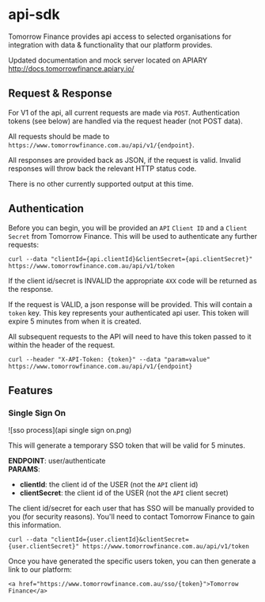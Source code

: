 # api-sdk

Tomorrow Finance provides api access to selected organisations for integration with data & functionality that our platform provides.

Updated documentation and mock server located on APIARY http://docs.tomorrowfinance.apiary.io/

## Request & Response

For V1 of the api, all current requests are made via `POST`. Authentication tokens (see below) are handled via the request header (not POST data).

All requests should be made to `https://www.tomorrowfinance.com.au/api/v1/{endpoint}`.

All responses are provided back as JSON, if the request is valid. Invalid responses will throw back the relevant HTTP status code.

There is no other currently supported output at this time.

## Authentication

Before you can begin, you will be provided an `API` `Client ID` and a `Client Secret` from Tomorrow Finance. This will be used to authenticate any further requests:

```
curl --data "clientId={api.clientId}&clientSecret={api.clientSecret}" https://www.tomorrowfinance.com.au/api/v1/token
```

If the client id/secret is INVALID the appropriate `4XX` code will be returned as the response. 

If the request is VALID, a json response will be provided. This will contain a `token` key. This key represents your authenticated api user. This token will expire 5 minutes from when it is created.

All subsequent requests to the API will need to have this token passed to it within the header of the request.

```
curl --header "X-API-Token: {token}" --data "param=value" https://www.tomorrowfinance.com.au/api/v1/{endpoint}
```

## Features

### Single Sign On

![sso process](api single sign on.png)

This will generate a temporary SSO token that will be valid for 5 minutes.

**ENDPOINT**: user/authenticate  
**PARAMS**: 
- **clientId**: the client id of the USER (not the `API` client id)
- **clientSecret**: the client id of the USER (not the `API` client secret)

The client id/secret for each user that has SSO will be manually provided to you (for security reasons). You'll need to contact Tomorrow Finance to gain this information.

```
curl --data "clientId={user.clientId}&clientSecret={user.clientSecret}" https://www.tomorrowfinance.com.au/api/v1/token
```

Once you have generated the specific users token, you can then generate a link to our platform:

```
<a href="https://www.tomorrowfinance.com.au/sso/{token}">Tomorrow Finance</a>
```

